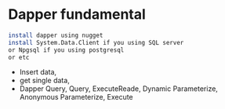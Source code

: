 # Dapper fundamental 

``` bash
install dapper using nugget
install System.Data.Client if you using SQL server
or Npgsql if you using postgresql
or etc
```

  - Insert data,
  - get single data,
  - Dapper Query<T>, Query, ExecuteReade, Dynamic Parameterize, Anonymous Parameterize, Execute
